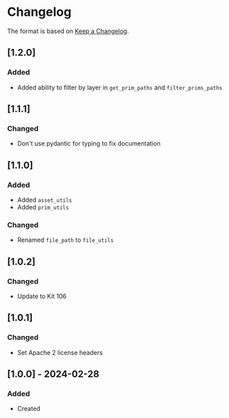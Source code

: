 # Changelog
The format is based on [Keep a Changelog](https://keepachangelog.com/en/1.0.0/).

## [1.2.0]
### Added
- Added ability to filter by layer in `get_prim_paths` and `filter_prims_paths`

## [1.1.1]
### Changed
- Don't use pydantic for typing to fix documentation

## [1.1.0]
### Added
- Added `asset_utils`
- Added `prim_utils`

### Changed
- Renamed `file_path` to `file_utils`

## [1.0.2]
### Changed
- Update to Kit 106

## [1.0.1]
### Changed
- Set Apache 2 license headers

## [1.0.0] - 2024-02-28
### Added
- Created
